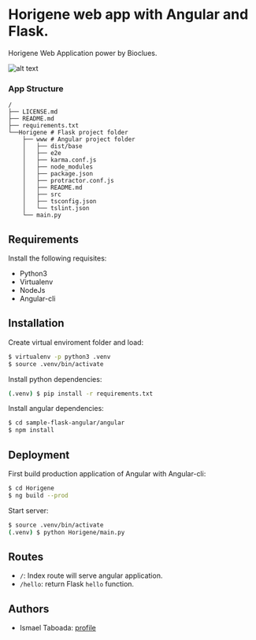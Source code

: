 Horigene web app with Angular and Flask.
====

Horigene Web Application power by Bioclues.

![alt text](https://github.com/goutamdh/Horigene/blob/master/app_Image/HorigeneServer.png?raw=true)

### App Structure
```
/
├── LICENSE.md
├── README.md
├── requirements.txt
└──Horigene # Flask project folder
    ├── www # Angular project folder
    │   ├── dist/base
    │   ├── e2e
    │   ├── karma.conf.js
    │   ├── node_modules
    │   ├── package.json
    │   ├── protractor.conf.js
    │   ├── README.md
    │   ├── src
    │   ├── tsconfig.json
    │   └── tslint.json
    └── main.py
```

Requirements
----

Install the following requisites:

- Python3
- Virtualenv
- NodeJs
- Angular-cli


Installation
----

Create virtual enviroment folder and load:
```sh
$ virtualenv -p python3 .venv
$ source .venv/bin/activate
```

Install python dependencies:
```sh
(.venv) $ pip install -r requirements.txt
```

Install angular dependencies:
```sh
$ cd sample-flask-angular/angular
$ npm install
```


Deployment
----

First build production application of Angular with Angular-cli:

```sh
$ cd Horigene
$ ng build --prod
```

Start server:
```sh
$ source .venv/bin/activate
(.venv) $ python Horigene/main.py
```

Routes
----
- `/`: Index route will serve angular application.
- `/hello`: return Flask `hello` function.

Authors
----

- Ismael Taboada: [profile](https://github.com/goutamdh)

